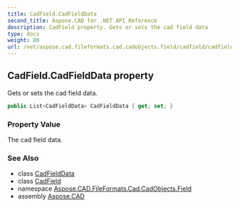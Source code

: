 ```yaml
---
title: CadField.CadFieldData
second_title: Aspose.CAD for .NET API Reference
description: CadField property. Gets or sets the cad field data
type: docs
weight: 80
url: /net/aspose.cad.fileformats.cad.cadobjects.field/cadfield/cadfielddata/
---
```

## CadField.CadFieldData property

Gets or sets the cad field data.

```csharp
public List<CadFieldData> CadFieldData { get; set; }
```

### Property Value

The cad field data.

### See Also

* class [CadFieldData](../../cadfielddata/)
* class [CadField](../)
* namespace [Aspose.CAD.FileFormats.Cad.CadObjects.Field](../../cadfield/)
* assembly [Aspose.CAD](../../../)



